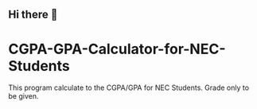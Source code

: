## Hi there 👋
# CGPA-GPA-Calculator-for-NEC-Students
This program calculate to the CGPA/GPA for NEC Students. Grade only to be given.

